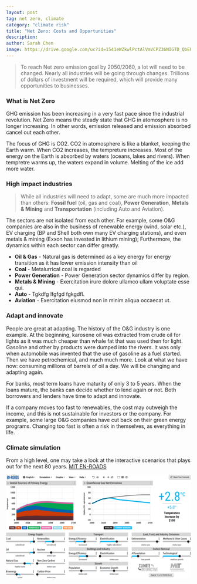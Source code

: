 ```yaml
---
layout: post
tag: net zero, climate
category: "climate risk"
title: "Net Zero: Costs and Opportunities"
description: 
author: Sarah Chen
image: https://drive.google.com/uc?id=1541eWZkwlPctAlVmVCPZ36NIGTD_QbEU
---
```


> To reach Net zero emission goal by 2050/2060, a lot will need to be changed.  Nearly all industries will be going through changes. Trillions of dollars of investment will be required, which will provide many opportunities to businesses. 

### What is Net Zero

GHG emission has been increasing in a very fast pace since the industrial revolution.  Net Zero means the steady state that GHG in atomosphere is no longer increasing.  In other words, emission released and emission absorbed cancel out each other.  

The focus of GHG is CO2.  CO2 in atomosphere is like a blanket, keeping the Earth warm.   When CO2 increases, the tempreture increases.  Most of the energy on the Earth is absorbed by waters (oceans, lakes and rivers).  When tempretre warms up, the waters expand in volume.  Melting of the ice add more water.  

### High impact industries

> While all industries will need to adapt, some are much more impacted than others:  **Fossil fuel** (oil, gas and coal), **Power Generation**,  **Metals & Mining** and **Transportation** (including Auto and Aviation). 

 The sectors are not isolated from each other.  For example, some O&G companies are also in the business of renewable energy (wind, solar etc.), EV charging (BP and Shell both own many EV charging stations), and even metals & mining (Exxon has invested in lithium mining);  Furthermore, the dynamics within each sector can differ greatly.  

* **Oil & Gas** - Natural gas is determined as a key energy for energy transition as it has lower emission intensity than oil
* **Coal** - Metalurrical coal is regarded 
* **Power Generation** - Power Generation sector dynamics differ by region.  
* **Metals & Mining** - Exercitation irure dolore ullamco ullam voluptate esse qui.
* **Auto** - Tgkdfg lfgfgd fgkgdfl.
* **Aviation** - Exercitation eiusmod non in minim aliqua occaecat ut.

### Adapt and innovate
People are great at adapting.  The history of the O&G industry is one example.  At the beginning, karosene oil was extracted from crude oil for lights as it was much cheaper than whale fat that was used then for light.  Gasoline and other by products were dumped into the rivers.  It was only when automobile was invented that the use of gasoline as a fuel started.  Then we have petrochemical, and much much more.  Look at what we have now: consuming millions of barrels of oil a day.   We will be changing and adapting again. 

For banks, most term loans have maturity of only 3 to 5 years.  When the loans mature, the banks can decide whether to lend again or not.  Both borrowers and lenders have time to adapt and innovate.  

If a company moves too fast to renewables, the cost may outweigh the income, and this is not sustainable for investors or the company.  For example, some large O&G companies have cut back on their green energy programs.   Changing too fast is often a risk in themselves, as everything in life. 

### Climate simulation
From a high level, one may take a look at the interactive scenarios that plays out for the next 80 years. 
[MIT EN-ROADS](https://en-roads.climateinteractive.org/scenario.html?v=24.1.0)

![](../images/posts/enroad.PNG)
